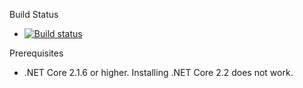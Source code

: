 Build Status  
- [![Build status](https://ci.appveyor.com/api/projects/status/fn7e6u7mmabn4da2/branch/master?svg=true)](https://ci.appveyor.com/project/dennisdoomen/effectivetdddemo/branch/master)

Prerequisites
- .NET Core 2.1.6 or higher. Installing .NET Core 2.2 does not work.
